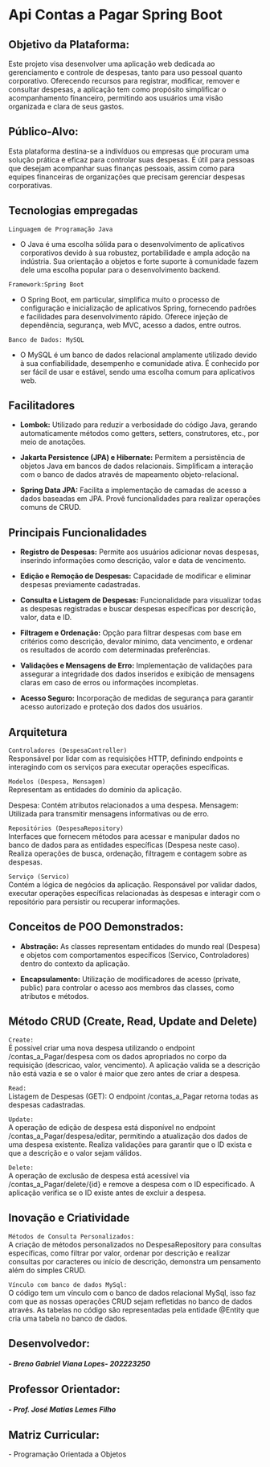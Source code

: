 # **Api Contas a Pagar Spring Boot**

<h2>Objetivo da Plataforma:</h2>  
Este projeto visa desenvolver uma aplicação web dedicada ao gerenciamento e controle de despesas, tanto para uso pessoal quanto corporativo. Oferecendo recursos para registrar, modificar, remover e consultar despesas, a aplicação tem como propósito simplificar o acompanhamento financeiro, permitindo aos usuários uma visão organizada e clara de seus gastos.

<h2>Público-Alvo:</h2>    
Esta plataforma destina-se a indivíduos ou empresas que procuram uma solução prática e eficaz para controlar suas despesas. É útil para pessoas que desejam acompanhar suas finanças pessoais, assim como para equipes financeiras de organizações que precisam gerenciar despesas corporativas.

<h2>Tecnologias empregadas</h2>   

`Linguagem de Programação Java`
- O Java é uma escolha sólida para o desenvolvimento de aplicativos corporativos devido à sua robustez, portabilidade e ampla adoção na indústria. Sua orientação a objetos e forte suporte à comunidade fazem dele uma escolha popular para o desenvolvimento backend.  

`Framework:Spring Boot`
- O Spring Boot, em particular, simplifica muito o processo de configuração e inicialização de aplicativos Spring, fornecendo padrões e facilidades para desenvolvimento rápido. Oferece injeção de dependência, segurança, web MVC, acesso a dados, entre outros.
  
`Banco de Dados: MySQL` 
- O MySQL é um banco de dados relacional amplamente utilizado devido à sua confiabilidade, desempenho e comunidade ativa. É conhecido por ser fácil de usar e estável, sendo uma escolha comum para aplicativos web.

<h2>Facilitadores</h2>  

- **Lombok:** Utilizado para reduzir a verbosidade do código Java, gerando automaticamente métodos como getters, setters, construtores, etc., por meio de anotações.    

- **Jakarta Persistence (JPA) e Hibernate:** Permitem a persistência de objetos Java em bancos de dados relacionais. Simplificam a interação com o banco de dados através de mapeamento objeto-relacional.
  
- **Spring Data JPA:** Facilita a implementação de camadas de acesso a dados baseadas em JPA. Provê funcionalidades para realizar operações comuns de CRUD.  

<h2>Principais Funcionalidades</h2>    

- **Registro de Despesas:** Permite aos usuários adicionar novas despesas, inserindo informações como descrição, valor e data de vencimento.

- **Edição e Remoção de Despesas:** Capacidade de modificar e eliminar despesas previamente cadastradas.

- **Consulta e Listagem de Despesas:** Funcionalidade para visualizar todas as despesas registradas e buscar despesas específicas por descrição, valor, data e ID.

- **Filtragem e Ordenação:** Opção para filtrar despesas com base em critérios como descrição,  devalor mínimo, data vencimento, e ordenar os resultados de acordo com determinadas preferências.

- **Validações e Mensagens de Erro:** Implementação de validações para assegurar a integridade dos dados inseridos e exibição de mensagens claras em caso de erros ou informações incompletas.

- **Acesso Seguro:** Incorporação de medidas de segurança para garantir acesso autorizado e proteção dos dados dos usuários.

<h2>Arquitetura</h2>

`Controladores (DespesaController)`  
Responsável por lidar com as requisições HTTP, definindo endpoints e interagindo com os serviços para executar operações específicas.

`Modelos (Despesa, Mensagem)`  
Representam as entidades do domínio da aplicação.

Despesa: Contém atributos relacionados a uma despesa.
Mensagem: Utilizada para transmitir mensagens informativas ou de erro.

`Repositórios (DespesaRepository)`  
Interfaces que fornecem métodos para acessar e manipular dados no banco de dados para as entidades específicas (Despesa neste caso).
Realiza operações de busca, ordenação, filtragem e contagem sobre as despesas.

`Serviço (Servico)`  
Contém a lógica de negócios da aplicação.
Responsável por validar dados, executar operações específicas relacionadas às despesas e interagir com o repositório para persistir ou recuperar informações.

<h2>Conceitos de POO Demonstrados:</h2>

- **Abstração:** As classes representam entidades do mundo real (Despesa) e objetos com comportamentos específicos (Servico, Controladores) dentro do contexto da aplicação.

- **Encapsulamento:** Utilização de modificadores de acesso (private, public) para controlar o acesso aos membros das classes, como atributos e métodos.

<h2>Método CRUD (Create, Read, Update and Delete)</h2>

`Create:`  
É possível criar uma nova despesa utilizando o endpoint /contas_a_Pagar/despesa com os dados apropriados no corpo da requisição (descricao, valor, vencimento). A aplicação valida se a descrição não está vazia e se o valor é maior que zero antes de criar a despesa.

`Read:`  
Listagem de Despesas (GET): O endpoint /contas_a_Pagar retorna todas as despesas cadastradas.

`Update:`  
A operação de edição de despesa está disponível no endpoint /contas_a_Pagar/despesa/editar, permitindo a atualização dos dados de uma despesa existente. Realiza validações para garantir que o ID exista e que a descrição e o valor sejam válidos.

`Delete:`  
A operação de exclusão de despesa está acessível via /contas_a_Pagar/delete/{id} e remove a despesa com o ID especificado. A aplicação verifica se o ID existe antes de excluir a despesa.

<h2>Inovação e Criatividade</h2>

`Métodos de Consulta Personalizados:`  
A criação de métodos personalizados no DespesaRepository para consultas específicas, como filtrar por valor, ordenar por descrição e realizar consultas por caracteres ou início de descrição, demonstra um pensamento além do simples CRUD.

`Vínculo com banco de dados MySql:`  
O código tem um vínculo com o banco de dados relacional MySql, isso faz com que as nossas operações CRUD sejam refletidas no banco de dados através. As tabelas no código são representadas pela entidade @Entity que cria uma tabela no banco de dados.




<h2>Desenvolvedor:</h2>
<h5>- Breno Gabriel Viana Lopes- 202223250 </h5>
<h2> Professor Orientador:</h2>
<h5>- Prof. José Matias Lemes Filho</h5>
<h2>Matriz Curricular:</h2>
</h5>- Programação Orientada a Objetos</h5>
